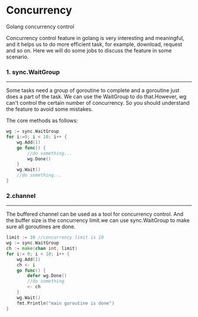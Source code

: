 # Concurrency
Golang concurrency control



Concurrency control feature in golang is very interesting and meaningful, and it helps us to do more efficient task, for example, download, request and so on. Here we will do some jobs to discuss the feature in some scenario.

### 1. sync.WaitGroup

---
Some tasks need a group of goroutine to complete and a goroutine just does a part of the task. We can use the WaitGroup to do that.However, wg can't control the certain number of concurrency. So you should understand the feature to avoid some mistakes.

The core methods as follows:

~~~go
wg := sync.WaitGroup
for i:=0; i < 10; i++ {
    wg.Add(1)
    go func() {
        //do something...
        wg.Done()
    }
    wg.Wait()
    //do something...
}
~~~

### 2.channel

---
The buffered channel can be used as a tool for concurrency control. And the buffer size is the concurrency limit.we can use sync.WaitGroup to make sure all goroutines are done.

```go
limit := 10 //concurrency limit is 10
wg := sync.WaitGroup
ch := make(chan int, limit)
for i:= 0; i < 10; i++ {
	wg.Add(1)
	ch <- i
	go func() {
		defer wg.Done()
		//do something
		<- ch
    }
	wg.Wait()
	fmt.Println("main goroutine is done")
}
```
